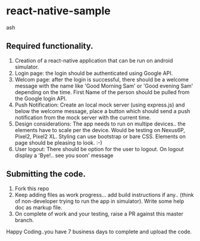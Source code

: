 # react-native-sample
ash

Required functionality. 
--------------------------------
1. Creation of a react-native application that can be run on android simulator. 
2. Login page: the login should be authenticated using Google API. 
3. Welcom page: after the login is successful, there should be a welcome message with the name like 'Good Morning Sam' or 'Good evening Sam' depending on the time. First Name of the person should be pulled from the Google login API. 
4. Push Notification: Create an local mock server (using express.js) and below the welcome message, place a button which should send a push notification from the mock server with the current time.
5. Design considerations: The app needs to run on multipe devices.. the elements have to scale per the device. Would be testing on Nexus6P, Pixel2, Pixel2 XL. Styling can use bootstrap or bare CSS. Elements on page should be pleasing to look. :-) 
6. User logout: There should be option for the user to logout. On logout display a 'Bye!.. see you soon' message

Submitting the code.
----------------------------------
1. Fork this repo 
2. Keep adding files as work progress... add build instructions if any.. (think of non-developer trying to run the app in simulator). Write some help doc as markup file. 
3. On complete of work and your testing, raise a PR against this master branch. 


Happy Coding..you have 7 business days to complete and upload the code. 


